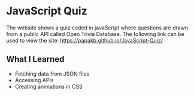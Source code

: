 # JavaScript Quiz
The website shows a quiz coded in javaScript where questions are drawn from a public API called Open Trivia Database.
The following link can be used to view the site: https://papakb.github.io/JavaScript-Quiz/

## What I Learned
* Fetching data from JSON files
* Accessing APIs
* Creating animations in CSS
